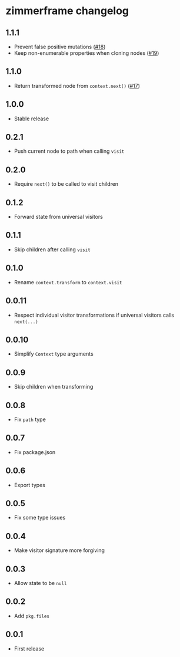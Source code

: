 # zimmerframe changelog

## 1.1.1

- Prevent false positive mutations ([#18](https://github.com/Rich-Harris/zimmerframe/pull/18))
- Keep non-enumerable properties when cloning nodes ([#19](https://github.com/Rich-Harris/zimmerframe/pull/19))

## 1.1.0

- Return transformed node from `context.next()` ([#17](https://github.com/Rich-Harris/zimmerframe/pull/17))

## 1.0.0

- Stable release

## 0.2.1

- Push current node to path when calling `visit`

## 0.2.0

- Require `next()` to be called to visit children

## 0.1.2

- Forward state from universal visitors

## 0.1.1

- Skip children after calling `visit`

## 0.1.0

- Rename `context.transform` to `context.visit`

## 0.0.11

- Respect individual visitor transformations if universal visitors calls `next(...)`

## 0.0.10

- Simplify `Context` type arguments

## 0.0.9

- Skip children when transforming

## 0.0.8

- Fix `path` type

## 0.0.7

- Fix package.json

## 0.0.6

- Export types

## 0.0.5

- Fix some type issues

## 0.0.4

- Make visitor signature more forgiving

## 0.0.3

- Allow state to be `null`

## 0.0.2

- Add `pkg.files`

## 0.0.1

- First release
